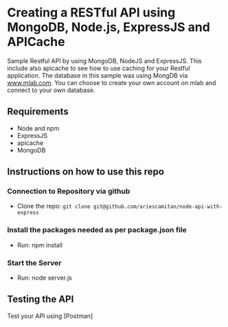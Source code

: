 # Creating a RESTful API using MongoDB, Node.js, ExpressJS and APICache

Sample Restful API by using MongoDB, NodeJS and ExpressJS. This include also apicache to see how to use caching for your Restful application. The database in this sample was using MongDB via www.mlab.com. You can choose to create your own account on mlab and connect to your own database.

## Requirements

- Node and npm
- ExpressJS
- apicache
- MongoDB

## Instructions on how to use this repo

### Connection to Repository via github

- Clone the repo: `git clone git@github.com/ariescamitan/node-api-with-express`

### Install the packages needed as per package.json file

- Run: npm install

### Start the Server

- Run: node server.js

## Testing the API
Test your API using [Postman]